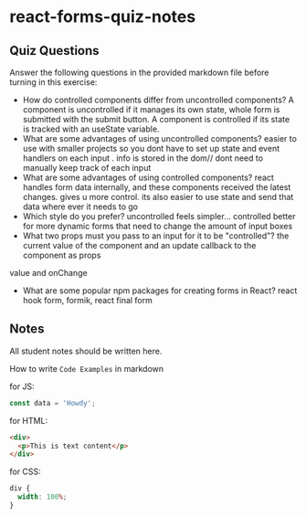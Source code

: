 # react-forms-quiz-notes

## Quiz Questions

Answer the following questions in the provided markdown file before turning in this exercise:

- How do controlled components differ from uncontrolled components?
  A component is uncontrolled if it manages its own state, whole form is submitted with the submit button.
  A component is controlled if its state is tracked with an useState variable.
- What are some advantages of using uncontrolled components?
  easier to use with smaller projects so you dont have to set up state and event handlers on each input . info is stored in the dom//
  dont need to manually keep track of each input
- What are some advantages of using controlled components?
  react handles form data internally, and these components received the latest changes. gives u more control. its also easier to use state and send that data where ever it needs to go
- Which style do you prefer?
  uncontrolled feels simpler... controlled better for more dynamic forms that need to change the amount of input boxes
- What two props must you pass to an input for it to be "controlled"?
  the current value of the component and an update callback to the component as props

value and onChange

- What are some popular npm packages for creating forms in React?
  react hook form, formik, react final form

## Notes

All student notes should be written here.

How to write `Code Examples` in markdown

for JS:

```javascript
const data = 'Howdy';
```

for HTML:

```html
<div>
  <p>This is text content</p>
</div>
```

for CSS:

```css
div {
  width: 100%;
}
```
